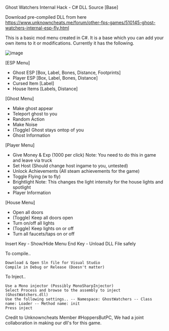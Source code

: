 Ghost Watchers Internal Hack - C# DLL Source [Base]

Download pre-compiled DLL from here https://www.unknowncheats.me/forum/other-fps-games/510145-ghost-watchers-internal-esp-fly.html

This is a basic mod menu created in C#. It is a base which you can add your own items to it or modifications. Currently it has the following.

![image](https://user-images.githubusercontent.com/38970826/191117533-046deaf2-c788-4f4e-af7e-e1e4a9db8edb.png)


[ESP Menu]
- Ghost ESP [Box, Label, Bones, Distance, Footprints]
- Player ESP [Box, Label, Bones, Distance]
- Cursed Item [Label]
- House Items [Labels, Distance]

[Ghost Menu]
- Make ghost appear
- Teleport ghost to you
- Random Action
- Make Noise
- (Toggle) Ghost stays ontop of you
- Ghost Information

[Player Menu]
- Give Money & Exp (1000 per click) 
Note: You need to do this in game and leave via truck
- Set Host (Should change host ingame to you, untested)
- Unlock Achievements (All steam achievements for the game)
- Toggle Flying (w to fly)
- Brightlight
Note: This changes the light intensity for the house lights and spotlight
- Player Information

[House Menu]
- Open all doors
- (Toggle) Keep all doors open
- Turn on/off all lights
- (Toggle) Keep lights on or off
- Turn all faucets/taps on or off

Insert Key - Show/Hide Menu 
End Key - Unload DLL File safely

To compile..

    Download & Open Sln file for Visual Studio
    Compile in Debug or Release (Doesn't matter)

To Inject..

    Use a Mono injector (Possibly MonoSharpInjector)
    Select Process and browse to the assembly to inject (GhostWatchers.dll)
    Use the following settings.. -- Namespace: GhostWatchers -- Class name: Loader -- Method name: init
    Press inject

Credit to Unknowncheats Member #HoppersButPC, We had a joint collaboration in making our dll's for this game.

